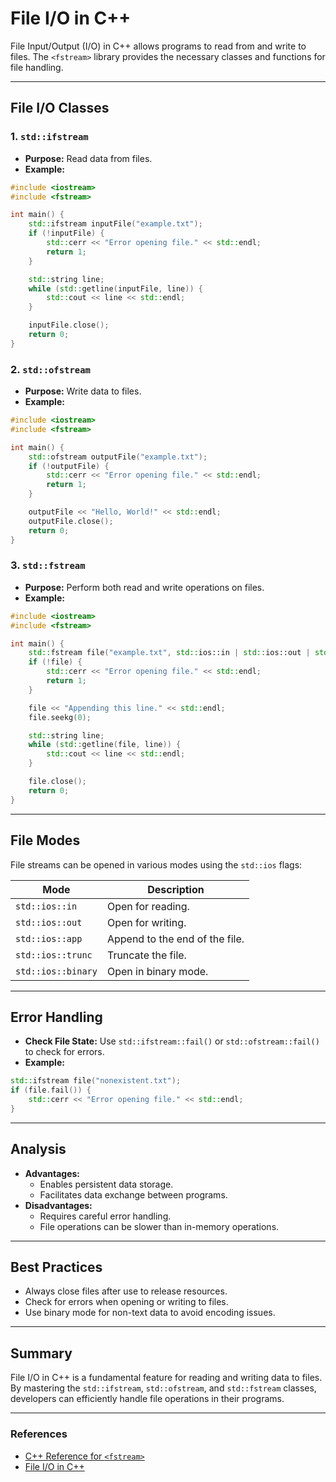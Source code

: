 # File I/O in C++

File Input/Output (I/O) in C++ allows programs to read from and write to files. The `<fstream>` library provides the necessary classes and functions for file handling.

---

## File I/O Classes

### 1. `std::ifstream`
- **Purpose:** Read data from files.
- **Example:**
```cpp
#include <iostream>
#include <fstream>

int main() {
    std::ifstream inputFile("example.txt");
    if (!inputFile) {
        std::cerr << "Error opening file." << std::endl;
        return 1;
    }

    std::string line;
    while (std::getline(inputFile, line)) {
        std::cout << line << std::endl;
    }

    inputFile.close();
    return 0;
}
```

### 2. `std::ofstream`
- **Purpose:** Write data to files.
- **Example:**
```cpp
#include <iostream>
#include <fstream>

int main() {
    std::ofstream outputFile("example.txt");
    if (!outputFile) {
        std::cerr << "Error opening file." << std::endl;
        return 1;
    }

    outputFile << "Hello, World!" << std::endl;
    outputFile.close();
    return 0;
}
```

### 3. `std::fstream`
- **Purpose:** Perform both read and write operations on files.
- **Example:**
```cpp
#include <iostream>
#include <fstream>

int main() {
    std::fstream file("example.txt", std::ios::in | std::ios::out | std::ios::app);
    if (!file) {
        std::cerr << "Error opening file." << std::endl;
        return 1;
    }

    file << "Appending this line." << std::endl;
    file.seekg(0);

    std::string line;
    while (std::getline(file, line)) {
        std::cout << line << std::endl;
    }

    file.close();
    return 0;
}
```

---

## File Modes
File streams can be opened in various modes using the `std::ios` flags:

| Mode         | Description                     |
|--------------|---------------------------------|
| `std::ios::in`  | Open for reading.              |
| `std::ios::out` | Open for writing.              |
| `std::ios::app` | Append to the end of the file. |
| `std::ios::trunc` | Truncate the file.            |
| `std::ios::binary` | Open in binary mode.         |

---

## Error Handling
- **Check File State:** Use `std::ifstream::fail()` or `std::ofstream::fail()` to check for errors.
- **Example:**
```cpp
std::ifstream file("nonexistent.txt");
if (file.fail()) {
    std::cerr << "Error opening file." << std::endl;
}
```

---

## Analysis
- **Advantages:**
  - Enables persistent data storage.
  - Facilitates data exchange between programs.
- **Disadvantages:**
  - Requires careful error handling.
  - File operations can be slower than in-memory operations.

---

## Best Practices
- Always close files after use to release resources.
- Check for errors when opening or writing to files.
- Use binary mode for non-text data to avoid encoding issues.

---

## Summary
File I/O in C++ is a fundamental feature for reading and writing data to files. By mastering the `std::ifstream`, `std::ofstream`, and `std::fstream` classes, developers can efficiently handle file operations in their programs.

---

### References
- [C++ Reference for `<fstream>`](https://en.cppreference.com/w/cpp/io)
- [File I/O in C++](https://www.geeksforgeeks.org/file-handling-c-classes/)